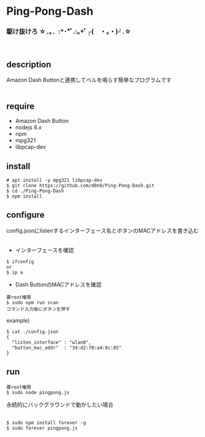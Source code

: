 # Ping-Pong-Dash
### 駆け抜けろ ☆．。．:*･*ﾟ.:｡+ﾟ┌(　・。・)┘.☆
<br />

## description
Amazon Dash Buttonと連携してベルを鳴らす簡単なプログラムです  
<br />

## require
- Amazon Dash Button
- nodejs 6.x
- npm
- mpg321
- libpcap-dev

## install 
```
# apt install -y mpg321 libpcap-dev
$ git clone https://github.com/d0n0/Ping-Pong-Dash.git
$ cd ./Ping-Pong-Dash
$ npm install
```

## configure
config.jsonにlistenするインターフェース名とボタンのMACアドレスを書き込む  
<br />

- インターフェースを確認
```
$ ifconfig
or
$ ip a
```
- Dash ButtonのMACアドレスを確認
```
要root権限
$ sudo npm run scan
コマンド入力後にボタンを押す
```

example)
```
$ cat ./config.json
{
  "listen_interface" : "wlan0",
  "button_mac_addr"  : "34:d2:70:a4:8c:85"
}
```

## run
```
要root権限
$ sudo node pingpong.js
```

永続的にバックグラウンドで動かしたい場合  
<br />
```
$ sudo npm install forever -g
$ sudo forever pingpong.js
```
